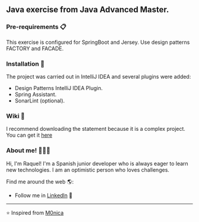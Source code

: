## Java exercise from Java Advanced Master.

### Pre-requirements 📋
This exercise is configured for SpringBoot and Jersey. Use design patterns FACTORY and FACADE. 

### Installation 🔧
The project was carried out in IntelliJ IDEA and several plugins were added:
+ Design Patterns IntelliJ IDEA Plugin.
+ Spring Assistant.
+ SonarLint (optional).

### Wiki 📖
I recommend downloading the statement because it is a complex project. You can get it [here](https://mega.nz/file/1RUSwZbK#t3KMFRqYZjw4RLfzo4DsRsO58Sif5-86T7zarVwc7FA)

### About me! 👩🏾‍💻  

Hi, I'm Raquel! I'm a Spanish junior developer who is always eager to learn new technologies. I am an optimistic person who loves challenges.

Find me around the web 🌎:
- Follow me in <a href=https://www.linkedin.com/in/raquel-h-0485311a1/>Linkedln</a> 💼

---

⭐️ Inspired from [M0nica](https://github.com/M0nica)
